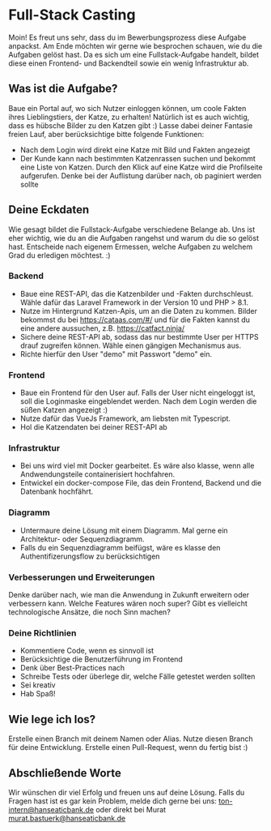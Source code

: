 # Full-Stack Casting 
Moin! Es freut uns sehr, dass du im Bewerbungsprozess diese Aufgabe anpackst. Am Ende möchten wir gerne wie besprochen schauen, wie du die Aufgaben gelöst hast. Da es sich um eine Fullstack-Aufgabe handelt, bildet diese einen Frontend- und Backendteil sowie ein wenig Infrastruktur ab.

## Was ist die Aufgabe? 
Baue ein Portal auf, wo sich Nutzer einloggen können, um coole Fakten ihres Lieblingstiers, der Katze, zu erhalten! Natürlich ist es auch wichtig, dass es hübsche Bilder zu den Katzen gibt :) Lasse dabei deiner Fantasie freien Lauf, aber berücksichtige bitte folgende Funktionen:
- Nach dem Login wird direkt eine Katze mit Bild und Fakten angezeigt
- Der Kunde kann nach bestimmten Katzenrassen suchen und bekommt eine Liste von Katzen. Durch den Klick auf eine Katze wird die Profilseite aufgerufen. Denke bei der Auflistung darüber nach, ob paginiert werden sollte

## Deine Eckdaten
Wie gesagt bildet die Fullstack-Aufgabe verschiedene Belange ab. Uns ist eher wichtig, wie du an die Aufgaben rangehst und warum du die so gelöst hast. Entscheide nach eigenem Ermessen, welche Aufgaben zu welchem Grad du erledigen möchtest. :) 
### Backend
- Baue eine REST-API, das die Katzenbilder und -Fakten durchschleust. Wähle dafür das Laravel Framework in der Version 10 und PHP > 8.1. 
- Nutze im Hintergrund Katzen-Apis, um an die Daten zu kommen. Bilder bekommst du bei https://cataas.com/#/ und für die Fakten kannst du eine andere 
aussuchen, z.B. https://catfact.ninja/
- Sichere deine REST-API ab, sodass das nur bestimmte User per HTTPS drauf zugreifen können. Wähle einen gängigen Mechanismus aus.
- Richte hierfür den User "demo" mit Passwort "demo" ein.
### Frontend
- Baue ein Frontend für den User auf. Falls der User nicht eingeloggt ist, soll die Loginmaske eingeblendet werden. Nach dem Login werden die süßen Katzen angezeigt :) 
- Nutze dafür das VueJs Framework, am liebsten mit Typescript. 
- Hol die Katzendaten bei deiner REST-API ab
### Infrastruktur
- Bei uns wird viel mit Docker gearbeitet. Es wäre also klasse, wenn alle Andwendungsteile containerisiert hochfahren. 
- Entwickel ein docker-compose File, das dein Frontend, Backend und die Datenbank hochfährt. 
### Diagramm
- Untermaure deine Lösung mit einem Diagramm. Mal gerne ein Architektur- oder Sequenzdiagramm. 
- Falls du ein Sequenzdiagramm beifügst, wäre es klasse den Authentifizerungsflow zu berücksichtigen
### Verbesserungen und Erweiterungen 
Denke darüber nach, wie man die Anwendung in Zukunft erweitern oder verbessern kann. Welche Features wären noch super? Gibt es vielleicht technologische Ansätze, die noch Sinn machen? 
### Deine Richtlinien 
- Kommentiere Code, wenn es sinnvoll ist
- Berücksichtige die Benutzerführung im Frontend
- Denk über Best-Practices nach 
- Schreibe Tests oder überlege dir, welche Fälle getestet werden sollten
- Sei kreativ
- Hab Spaß!

## Wie lege ich los?
Erstelle einen Branch mit deinem Namen oder Alias. Nutze diesen Branch für deine Entwicklung. Erstelle einen Pull-Request, wenn du fertig bist :) 

## Abschließende Worte
Wir wünschen dir viel Erfolg und freuen uns auf deine Lösung. Falls du Fragen hast ist es gar kein Problem, melde dich gerne bei uns: ton-intern@hanseaticbank.de oder direkt bei Murat murat.bastuerk@hanseaticbank.de
